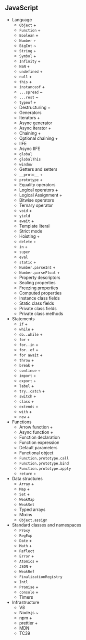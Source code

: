 ## JavaScript

- Language
  - `Object` +
  - `Function` +
  - `Boolean` +
  - `Number` +
  - `BigInt` ~
  - `String` +
  - `Symbol` +
  - `Infinity` +
  - `NaN` +
  - `undefined` +
  - `null` +
  - `this` +
  - `instanceof` +
  - `...spread` ~
  - `...rest` ~
  - `typeof` +
  - Destructuring +
  - Generators 
  - Iterators +
  - Async generator 
  - Async iterator +
  - Chaining +
  - Optional chaining +
  - IIFE 
  - Async IIFE
  - `global`
  - `globalThis`
  - `window`
  - Getters and setters
  - `__proto__` +
  - `prototype` +
  - Equality operators
  - Logical operators +
  - Logical Assignment +
  - Bitwise operators
  - Ternary operator
  - `void` +
  - `yield`
  - `await` +
  - Template literal
  - Strict mode
  - Hoisting +
  - `delete` +
  - `in` +
  - `super`
  - `eval`
  - `static` +
  - `Number.parseInt` +
  - `Number.parseFloat` +
  - Property descriptors
  - Sealing properties
  - Freezing properties
  - Computed properties
  - Instance class fields
  - Static class fields
  - Private class fields
  - Private class methods
- Statements
  - `if` +
  - `while` +
  - `do..while` +
  - `for` +
  - `for..in` +
  - `for..of` +
  - `for await` +
  - `throw` +
  - `break` +
  - `continue` +
  - `import` +
  - `export` +
  - `label` +
  - `try..catch` +
  - `switch` +
  - `class` +
  - `extends` +
  - `with` +
  - `new` +
- Functions
  - Arrow function +
  - Async function +
  - Function declaration
  - Function expression
  - Default parameters
  - Functional object
  - `Function.prototype.call`
  - `Function.prototype.bind`
  - `Function.prototype.apply`
  - `return` +
- Data structures
  - `Array` +
  - `Map` +
  - `Set` +
  - `WeakMap`
  - `WeakSet`
  - Typed arrays
  - Mixins
  - `Object.assign`
- Standard classes and namespaces 
  - `Proxy`
  - `RegExp`
  - `Date` +
  - `Math` +
  - `Reflect`
  - `Error` +
  - `Atomics` +
  - `JSON` +
  - `WeakRef`
  - `FinalizationRegistry`
  - `Intl`
  - `Promise` +
  - `console` +
  - Timers
- Infrastructure
  - V8
  - Node.js ~
  - npm +
  - prettier +
  - MDN
  - TC39
